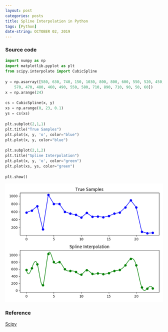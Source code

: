 ```yaml
---
layout: post
categories: posts
title: Spline Interpolation in Python
tags: [Python]
date-string: OCTOBER 02, 2019
---
```


### Source code

``` python
import numpy as np
import matplotlib.pyplot as plt
from scipy.interpolate import CubicSpline

y = np.asarray([580, 630, 740, 150, 1030, 800, 800, 600, 550, 520, 450, \
    570, 470, 480, 460, 490, 550, 580, 710, 890, 710, 90, 50, 60])
x = np.arange(24)

cs = CubicSpline(x, y)
xs = np.arange(0, 23, 0.1)
ys = cs(xs)

plt.subplot(2,1,1)
plt.title("True Samples")
plt.plot(x, y, 'o', color="blue")
plt.plot(x, y, color="blue")

plt.subplot(2,1,2)
plt.title("Spline Interpolation")
plt.plot(x, y, 'o', color="green")
plt.plot(xs, ys, color="green")

plt.show()
```

<center>
    <div>
        <img src="/images/2019-10-02/sample-spline.png">
    </div>
</center>

### Reference
<a href="https://docs.scipy.org/doc/scipy-0.18.1/reference/generated/scipy.interpolate.CubicSpline.html">Scipy</a>
